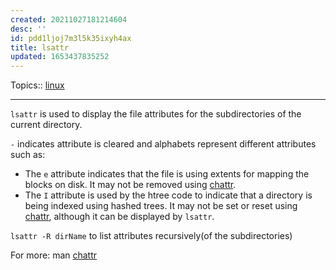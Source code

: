 ```yaml
---
created: 20211027181214604
desc: ''
id: pdd1ljoj7m3l5k35ixyh4ax
title: lsattr
updated: 1653437835252
---
```

   
Topics::  [linux](../topics/linux.md)   
   
   
---   
   
`lsattr` is used to display the file attributes for the subdirectories of the current directory.   
   
`-` indicates attribute is cleared and alphabets represent different attributes such as:   
   
   
- The `e` attribute indicates that the file is using extents for mapping the blocks on disk. It may not be removed using [chattr](../devlog/chattr.md).   
- The `I` attribute is used by the htree code to indicate that a directory is being indexed using hashed trees. It may not be set or reset using [chattr](../devlog/chattr.md), although it can be displayed by `lsattr`.   
   
`lsattr -R dirName` to list attributes recursively(of the subdirectories)   
   
For more: man [chattr](../devlog/chattr.md)